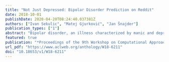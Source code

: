```yaml
---
title: "Not Just Depressed: Bipolar Disorder Prediction on Reddit"
date: 2018-10-01
publishDate: 2020-04-20T08:24:40.037381Z
authors: ["Ivan Sekulic", "Matej Gjurković", "Jan Šnajder"]
publication_types: ["1"]
abstract: "Bipolar disorder, an illness characterized by manic and depressive episodes, affects more than 60 million people worldwide. We present a preliminary study on bipolar disorder prediction from user-generated text on Reddit, which relies on users′ self-reported labels. Our benchmark classifiers for bipolar disorder prediction outperform the baselines and reach accuracy and F1-scores of above 86%. Feature analysis shows interesting differences in language use between users with bipolar disorders and the control group, including differences in the use of emotion-expressive words."
featured: true
publication: "*Proceedings of the 9th Workshop on Computational Approaches to Subjectivity, Sentiment and Social Media Analysis*"
url_pdf: "https://www.aclweb.org/anthology/W18-6211"
doi: "10.18653/v1/W18-6211"
---
```


